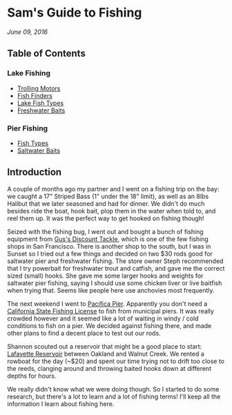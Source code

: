 # Sam's Guide to Fishing

*June 09, 2016*

## Table of Contents

### Lake Fishing

* [Trolling Motors](trolling.md)
* [Fish Finders](fish_finders.md)
* [Lake Fish Types](lake_fish.md)
* [Freshwater Baits](freshwater_bait.md)

### Pier Fishing

* [Fish Types](saltwater_pier_fish.md)
* [Saltwater Baits](saltwater_bait.md)

## Introduction

A couple of months ago my partner and I went on a fishing trip on the bay: we
caught a 17" Striped Bass (1" under the 18" limit), as well as an 8lbs Halibut
that we later seasoned and had for dinner. We didn't do much besides ride the
boat, hook bait, plop them in the water when told to, and reel them up. It was
the perfect way to get hooked on fishing though!

Seized with the fishing bug, I went out and bought a bunch of fishing equipment
from [Gus's Discount Tackle](http://www.gusdiscounttackle.com), which is one of
the few fishing shops in San Francisco. There is another shop to the south, but
I was in Sunset so I tried out a few things and decided on two $30 rods good for
saltwater pier and freshwater fishing. The store owner Steph recommended that I
try powerbait for freshwater trout and catfish, and gave me the correct sized
(small) hooks. She gave me some larger hooks and weights for saltwater pier
fishing, saying I should use some chicken liver or live baitfish when trying
that. Seems like people here use anchovies most frequently.

The next weekend I went to [Pacifica
Pier](https://www.google.com/maps/place/Pacifica+Municipal+Pier/@37.6333788,-122.498441,17z).
Apparently you don't need a [California State Fishing
License](https://www.wildlife.ca.gov/Licensing/Fishing) to fish from municipal
piers. It was really crowded however and it seemed like a lot of waiting in
windy / cold conditions to fish on a pier. We decided against fishing there, and
made other plans to find a decent place to test out our rods.

Shannon scouted out a reservoir that might be a good place to start: [Lafayette
Reservoir](https://www.google.com/maps/place/Lafayette+Reservoir+Recreation+Area/@37.8847926,-122.145527,15z)
between Oakland and Walnut Creek. We rented a rowboat for the day (~$20) and
spent our time trying not to drift too close to the reeds, clanging around and
throwing baited hooks down at different depths for hours.

We really didn't know what we were doing though. So I started to do some
research, but there's a lot to learn and a lot of fishing terms! I'll keep all
the information I learn about fishing here.
